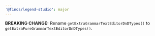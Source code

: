 ```yaml
---
'@finos/legend-studio': major
---
```


**BREAKING CHANGE:** Rename `getExtraGrammarTextEditorDnDTypes()` to `getExtraPureGrammarTextEditorDnDTypes()`.
